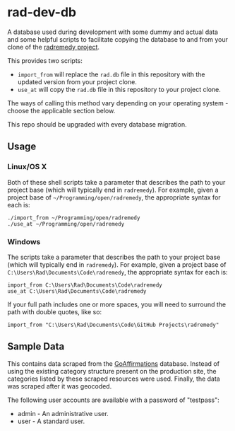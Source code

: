# rad-dev-db

A database used during development with some dummy and actual data and some helpful scripts to facilitate copying the database to and from your clone of the [radremedy project](https://github.com/radremedy/radremedy).

This provides two scripts:

- `import_from` will replace the `rad.db` file in this repository with the updated version from your project clone.
- `use_at` will copy the `rad.db` file in this repository to your project clone.

The ways of calling this method vary depending on your operating system - choose the applicable section below.

This repo should be upgraded with every database migration.

## Usage

### Linux/OS X

Both of these shell scripts take a parameter that describes the path to your project base (which will typically end in `radremedy`).  For example, given a project base of `~/Programming/open/radremedy`, the appropriate syntax for each is:

```
./import_from ~/Programming/open/radremedy
./use_at ~/Programming/open/radremedy
```

### Windows

The scripts take a parameter that describes the path to your project base (which will typically end in `radremedy`).  For example, given a project base of `C:\Users\Rad\Documents\Code\radremedy`, the appropriate syntax for each is:

```
import_from C:\Users\Rad\Documents\Code\radremedy
use_at C:\Users\Rad\Documents\Code\radremedy
```

If your full path includes one or more spaces, you will need to surround the path with double quotes, like so:
```
import_from "C:\Users\Rad\Documents\Code\GitHub Projects\radremedy"
```

## Sample Data

This contains data scraped from the [GoAffirmations](http://health.goaffirmations.org/) database. Instead of using the existing category structure present on the production site, the categories listed by these scraped resources were used. Finally, the data was scraped after it was geocoded.

The following user accounts are available with a password of "testpass":

- admin - An administrative user.
- user - A standard user.
